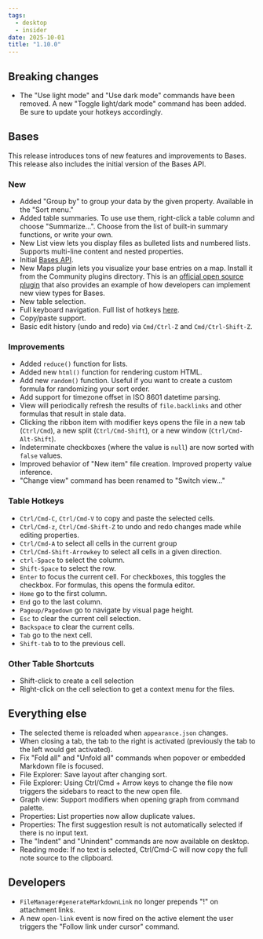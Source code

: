 ```yaml
---
tags:
  - desktop
  - insider
date: 2025-10-01
title: "1.10.0"
---
```


## Breaking changes

- The "Use light mode" and "Use dark mode" commands have been removed. A new "Toggle light/dark mode" command has been added. Be sure to update your hotkeys accordingly.

## Bases

This release introduces tons of new features and improvements to Bases. This release also includes the initial version of the Bases API.

### New

- Added "Group by" to group your data by the given property. Available in the "Sort menu."
- Added table summaries. To use use them, right-click a table column and choose "Summarize...". Choose from the list of built-in summary functions, or write your own.
- New List view lets you display files as bulleted lists and numbered lists. Supports multi-line content and nested properties.
- Initial [Bases API](<https://github.com/obsidianmd/obsidian-api/commit/359ffc30309077aa45954b9203fd30e5ac3da837>).
- New Maps plugin lets you visualize your base entries on a map. Install it from the Community plugins directory. This is an [official open source plugin](<https://github.com/obsidianmd/obsidian-maps>) that also provides an example of how developers can implement new view types for Bases.
- New table selection.
- Full keyboard navigation. Full list of hotkeys [here](<#table-hotkeys>).
- Copy/paste support.
- Basic edit history (undo and redo) via `Cmd/Ctrl-Z` and `Cmd/Ctrl-Shift-Z`.

### Improvements

- Added `reduce()` function for lists.
- Added new `html()` function for rendering custom HTML.
- Add new `random()` function. Useful if you want to create a custom formula for randomizing your sort order.
- Add support for timezone offset in ISO 8601 datetime parsing.
- View will periodically refresh the results of `file.backlinks` and other formulas that result in stale data.
- Clicking the ribbon item with modifier keys opens the file in a new tab (`Ctrl/Cmd`), a new split (`Ctrl/Cmd-Shift`), or a new window (`Ctrl/Cmd-Alt-Shift`).
- Indeterminate checkboxes (where the value is `null`) are now sorted with `false` values.
- Improved behavior of "New item" file creation. Improved property value inference.
- "Change view" command has been renamed to "Switch view..."

### Table Hotkeys

- `Ctrl/Cmd-C`, `Ctrl/Cmd-V` to copy and paste the selected cells.
- `Ctrl/Cmd-z`, `Ctrl/Cmd-Shift-Z` to undo and redo changes made while editing properties.
- `Ctrl/Cmd-A` to select all cells in the current group
- `Ctrl/Cmd-Shift-Arrowkey` to select all cells in a given direction.
- `ctrl-Space` to select the column.
- `Shift-Space` to select the row.
- `Enter` to focus the current cell. For checkboxes, this toggles the checkbox. For formulas, this opens the formula editor.
- `Home` go to the first column.
- `End` go to the last column.
- `Pageup/Pagedown` go to navigate by visual page height.
- `Esc` to clear the current cell selection.
- `Backspace` to clear the current cells.
- `Tab` go to the next cell.
- `Shift-tab` to to the previous cell.

### Other Table Shortcuts

- Shift-click to create a cell selection
- Right-click on the cell selection to get a context menu for the files.

## Everything else

- The selected theme is reloaded when `appearance.json` changes.
- When closing a tab, the tab to the right is activated (previously the tab to the left would get activated).
- Fix "Fold all" and "Unfold all" commands when popover or embedded Markdown file is focused.
- File Explorer: Save layout after changing sort.
- File Explorer: Using Ctrl/Cmd + Arrow keys to change the file now triggers the sidebars to react to the new open file.
- Graph view: Support modifiers when opening graph from command palette.
- Properties: List properties now allow duplicate values.
- Properties: The first suggestion result is not automatically selected if there is no input text.
- The "Indent" and "Unindent" commands are now available on desktop.
- Reading mode: If no text is selected, Ctrl/Cmd-C will now copy the full note source to the clipboard.

## Developers

- `FileManager#generateMarkdownLink` no longer prepends "!" on attachment links.
- A new `open-link` event is now fired on the active element the user triggers the "Follow link under cursor" command.
